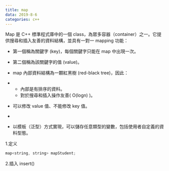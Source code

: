 ```yaml
---
title: map
data: 2019-8-6
categories: c++
---
```


Map 是 C++ 標準程式庫中的一個 class，為眾多容器（container）之一。它提供搜尋和插入友善的資料結構，並具有一對一 mapping 功能：

- 第一個稱為關鍵字 (key)，每個關鍵字只能在 map 中出現一次。
- 第二個稱為該關鍵字的值 (value)。

- map 內部資料結構為一顆紅黑樹 (red-black tree)，因此：

- - 內部是有排序的資料。
  - 對於搜尋和插入操作友善( O(logn) )。

- 可以修改 value 值、不能修改 key 值。

- 
- 以模板（泛型）方式實現，可以儲存任意類型的變數，包括使用者自定義的資料型態。



1.定义

```c++
map<string, string> mapStudent;
```

2.插入 insert()